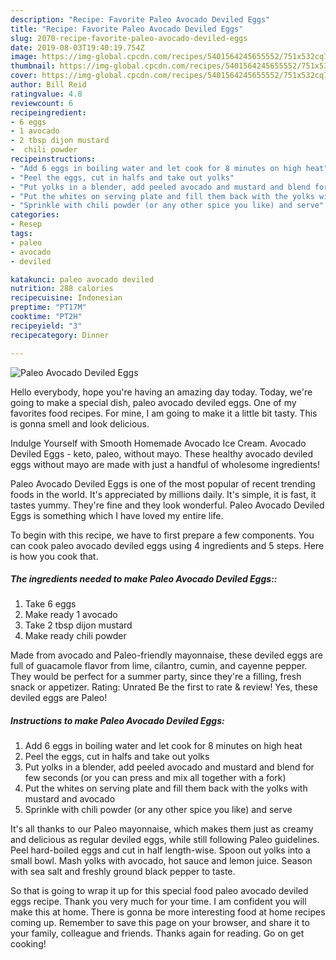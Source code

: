 ```yaml
---
description: "Recipe: Favorite Paleo Avocado Deviled Eggs"
title: "Recipe: Favorite Paleo Avocado Deviled Eggs"
slug: 2070-recipe-favorite-paleo-avocado-deviled-eggs
date: 2019-08-03T19:40:19.754Z
image: https://img-global.cpcdn.com/recipes/5401564245655552/751x532cq70/paleo-avocado-deviled-eggs-recipe-main-photo.jpg
thumbnail: https://img-global.cpcdn.com/recipes/5401564245655552/751x532cq70/paleo-avocado-deviled-eggs-recipe-main-photo.jpg
cover: https://img-global.cpcdn.com/recipes/5401564245655552/751x532cq70/paleo-avocado-deviled-eggs-recipe-main-photo.jpg
author: Bill Reid
ratingvalue: 4.8
reviewcount: 6
recipeingredient:
- 6 eggs
- 1 avocado
- 2 tbsp dijon mustard
-  chili powder
recipeinstructions:
- "Add 6 eggs in boiling water and let cook for 8 minutes on high heat"
- "Peel the eggs, cut in halfs and take out yolks"
- "Put yolks in a blender, add peeled avocado and mustard and blend for few seconds (or you can press and mix all together with a fork)"
- "Put the whites on serving plate and fill them back with the yolks with mustard and avocado"
- "Sprinkle with chili powder (or any other spice you like) and serve"
categories:
- Resep
tags:
- paleo
- avocado
- deviled

katakunci: paleo avocado deviled
nutrition: 288 calories
recipecuisine: Indonesian
preptime: "PT17M"
cooktime: "PT2H"
recipeyield: "3"
recipecategory: Dinner

---
```



![Paleo Avocado Deviled Eggs](https://img-global.cpcdn.com/recipes/5401564245655552/751x532cq70/paleo-avocado-deviled-eggs-recipe-main-photo.jpg)

Hello everybody, hope you're having an amazing day today. Today, we're going to make a special dish, paleo avocado deviled eggs. One of my favorites food recipes. For mine, I am going to make it a little bit tasty. This is gonna smell and look delicious.

Indulge Yourself with Smooth Homemade Avocado Ice Cream. Avocado Deviled Eggs - keto, paleo, without mayo. These healthy avocado deviled eggs without mayo are made with just a handful of wholesome ingredients!

Paleo Avocado Deviled Eggs is one of the most popular of recent trending foods in the world. It's appreciated by millions daily. It's simple, it is fast, it tastes yummy. They're fine and they look wonderful. Paleo Avocado Deviled Eggs is something which I have loved my entire life.


To begin with this recipe, we have to first prepare a few components. You can cook paleo avocado deviled eggs using 4 ingredients and 5 steps. Here is how you cook that.

##### The ingredients needed to make Paleo Avocado Deviled Eggs::

1. Take 6 eggs
1. Make ready 1 avocado
1. Take 2 tbsp dijon mustard
1. Make ready  chili powder


Made from avocado and Paleo-friendly mayonnaise, these deviled eggs are full of guacamole flavor from lime, cilantro, cumin, and cayenne pepper. They would be perfect for a summer party, since they&#39;re a filling, fresh snack or appetizer. Rating: Unrated Be the first to rate &amp; review! Yes, these deviled eggs are Paleo! 

##### Instructions to make Paleo Avocado Deviled Eggs:

1. Add 6 eggs in boiling water and let cook for 8 minutes on high heat
1. Peel the eggs, cut in halfs and take out yolks
1. Put yolks in a blender, add peeled avocado and mustard and blend for few seconds (or you can press and mix all together with a fork)
1. Put the whites on serving plate and fill them back with the yolks with mustard and avocado
1. Sprinkle with chili powder (or any other spice you like) and serve


It&#39;s all thanks to our Paleo mayonnaise, which makes them just as creamy and delicious as regular deviled eggs, while still following Paleo guidelines. Peel hard-boiled eggs and cut in half length-wise. Spoon out yolks into a small bowl. Mash yolks with avocado, hot sauce and lemon juice. Season with sea salt and freshly ground black pepper to taste. 

So that is going to wrap it up for this special food paleo avocado deviled eggs recipe. Thank you very much for your time. I am confident you will make this at home. There is gonna be more interesting food at home recipes coming up. Remember to save this page on your browser, and share it to your family, colleague and friends. Thanks again for reading. Go on get cooking!
